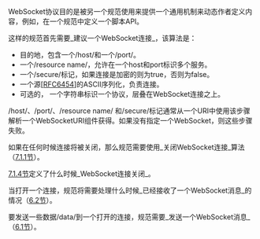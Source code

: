WebSocket协议目的是被另一个规范使用来提供一个通用机制来动态作者定义内容，例如，在一个规范中定义一个脚本API。

   这样的规范首先需要_建议一个WebSocket连接_，该算法是：
*  目的地，包含一个/host/和一个/port/。
*  一个/resource name/，允许在一个host和port标识多个服务。
*  一个/secure/标记，如果连接是加密的则为true，否则为false。
*  一个源[[RFC6454](http://tools.ietf.org/html/rfc6454)]的ASCII序列化，负责连接。
*  可选的， 一个字符串标识一个协议，层叠在WebSocket连接之上。

/host/、/port/、/resource name/ 和/secure/标记通常从一个URI中使用该步骤解析一个WebSocketURI组件获得。如果没有指定一个WebSocket，则这些步骤失败。

如果在任何时候连接将被关闭，那么规范需要使用_关闭WebSocket连接_算法（[7.1.1节](http://tools.ietf.org/html/rfc6455#section-7.1.1)）。

[7.1.4节](http://tools.ietf.org/html/rfc6455#section-7.1.4)定义了什么时候_WebSocket连接关闭_。

当打开一个连接，规范将需要处理什么时候_已经接收了一个WebSocket消息_的情况（[6.2节](http://tools.ietf.org/html/rfc6455#section-6.2)）。

要发送一些数据/data/到一个打开的连接，规范需要_发送一个WebSocket消息_（[6.1节](http://tools.ietf.org/html/rfc6455#section-6.1)）。